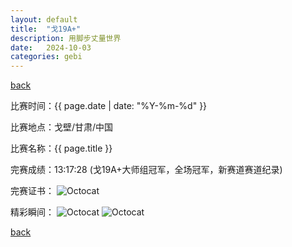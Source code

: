 ```yaml
---
layout: default
title:  "戈19A+"
description: 用脚步丈量世界
date:   2024-10-03
categories: gebi
---
```

[back](/gebi)

比赛时间：{{ page.date | date: "%Y-%m-%d" }}

比赛地点：戈壁/甘肃/中国

比赛名称：{{ page.title }}

完赛成绩：13:17:28
(戈19A+大师组冠军，全场冠军，新赛道赛道纪录)

完赛证书：
![Octocat](/images/gebi/17A.png)

精彩瞬间：
![Octocat](/images/gebi/17-1.jpeg) 
![Octocat](/images/gebi/17-2.jpeg) 

[back](/gebi)
